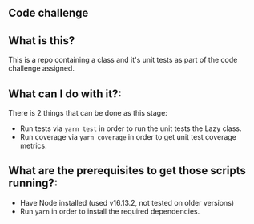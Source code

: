## **Code challenge**

## **What is this?**

This is a repo containing a class and it's unit tests as part of the code challenge assigned.

## **What can I do with it?:**

There is 2 things that can be done as this stage:

- Run tests via `yarn test` in order to run the unit tests the Lazy class.
- Run coverage via `yarn coverage` in order to get unit test coverage metrics.

## **What are the prerequisites to get those scripts running?:**

- Have Node installed (used v16.13.2, not tested on older versions)
- Run `yarn` in order to install the required dependencies.
